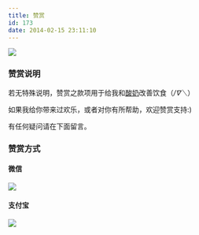 ```yaml
---
title: 赞赏
id: 173
date: 2014-02-15 23:11:10
---
```


![](/images/donate.jpg)

### 赞赏说明

若无特殊说明，赞赏之款项用于给我和[酸奶](https://suannai.cat/)改善饮食（*/∇＼*）

如果我给你带来过欢乐，或者对你有所帮助，欢迎赞赏支持:)

有任何疑问请在下面留言。

### 赞赏方式

#### 微信

![](/images/2016-08-25_wxd.png)

#### 支付宝

![](/images/2016-08-25_zfbd.png)

